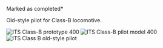 Marked as completed*

Old-style pilot for Class-B locomotive.

![ITS Class-B prototype 400](https://github.com/user-attachments/assets/04d991ed-3313-40b1-9ab2-f01a60c75b80)
![ITS Class-B pilot model 400](https://github.com/user-attachments/assets/a5ea832b-97c8-4081-ac3a-0fa2889e57da)
![ITS Class B old-style pilot](https://github.com/user-attachments/assets/3de952c9-343a-48e5-bc57-442cc7a5952a)
